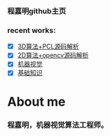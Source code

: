 ### 程嘉明github主页
### recent works:  
- [x] [3D算法+PCL源码解析](https://github.com/Samchengjiaming/3D-PCL)  
- [x] [2D算法+opencv源码解析](https://github.com/Samchengjiaming/2D-opencv)
- [x] [机器视觉](https://github.com/Samchengjiaming/AboutMV)
- [x] [基础知识](https://github.com/Samchengjiaming/BasicKnowledge)

# About me
### 程嘉明，机器视觉算法工程师。

